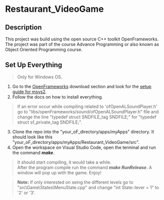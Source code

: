 # Restaurant_VideoGame

## Description

<p>This project was build using the open source C++ toolkit OpenFrameworks. The project was part of the 
course Advance Programming or also known as Object Oriented Programming course. <p/>


## Set Up Everything

> Only for Windows OS.
1. Go to the [OpenFrameworks](https://openframeworks.cc/download/) download section and look for the [setup guide for msys2](https://openframeworks.cc/setup/msys2/).
2. Follow the docs on how to install everything.
> If an error occur while compiling related to 'ofOpenALSoundPlayer.h' go to "libs/openFrameworks/sound/ofOpenALSoundPlayer.h" file and change 
>the line "typedef	struct SNDFILE_tag	SNDFILE;" for "typedef	struct sf_private_tag	SNDFILE;".

3. Clone the repo into the "your_oF_directory/apps/myApps" directory. It should look like this "your_oF_directory/apps/myApps/Restaurant_VideoGame/src".
4. Open the workspace on Visual Studio Code, open the terminal and run the command **_make_**.
> It should start compiling, it would take a while.  
> After the program compile run the command **_make RunRelease_**. A window will pop up with the game. Enjoy!  



> **Note:** If only interested on seing the different levels go to "src\Game\States\MenuState.cpp" and change "int State::lever = 1" to '2' or '3'.

